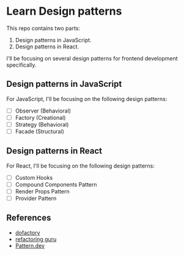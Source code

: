 # Learn Design patterns

This repo contains two parts:

1. Design patterns in JavaScript.
2. Design patterns in React.

I'll be focusing on several design patterns for frontend development specifically.

## Design patterns in JavaScript

For JavaScript, I'll be focusing on the following design patterns:

- [ ] Observer (Behavioral)
- [ ] Factory (Creational)
- [ ] Strategy (Behavioral)
- [ ] Facade (Structural)

## Design patterns in React

For React, I'll be focusing on the following design patterns:

- [ ] Custom Hooks
- [ ] Compound Components Pattern
- [ ] Render Props Pattern
- [ ] Provider Pattern

## References

- [dofactory](https://www.dofactory.com/javascript/design-patterns)
- [refactoring guru](https://refactoring.guru/design-patterns)
- [Pattern.dev](https://pattern.dev/)
